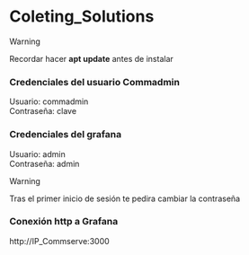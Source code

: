# Coleting_Solutions

>[!WARNING]  
> Recordar hacer **apt update** antes de instalar
  
### Credenciales del usuario Commadmin
Usuario: commadmin  
Contraseña: clave  
  
### Credenciales del grafana
Usuario: admin  
Contraseña: admin  
  
>[!WARNING]  
> Tras el primer inicio de sesión te pedira cambiar la contraseña  

### Conexión http a Grafana
http://IP_Commserve:3000
